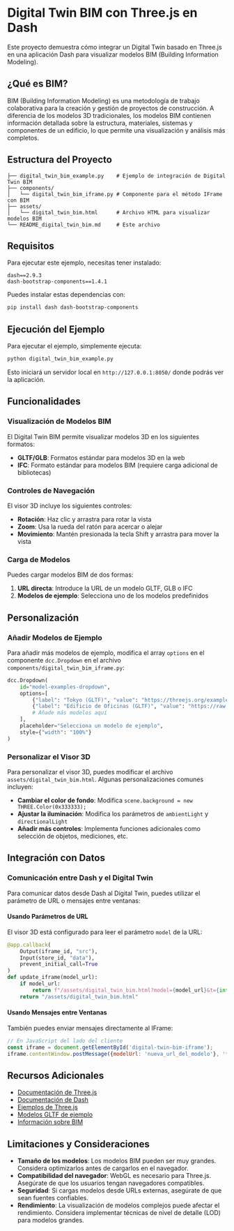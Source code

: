 # Digital Twin BIM con Three.js en Dash

Este proyecto demuestra cómo integrar un Digital Twin basado en Three.js en una aplicación Dash para visualizar modelos BIM (Building Information Modeling).

## ¿Qué es BIM?

BIM (Building Information Modeling) es una metodología de trabajo colaborativa para la creación y gestión de proyectos de construcción. A diferencia de los modelos 3D tradicionales, los modelos BIM contienen información detallada sobre la estructura, materiales, sistemas y componentes de un edificio, lo que permite una visualización y análisis más completos.

## Estructura del Proyecto

```
├── digital_twin_bim_example.py    # Ejemplo de integración de Digital Twin BIM
├── components/
│   └── digital_twin_bim_iframe.py # Componente para el método IFrame con BIM
├── assets/
│   └── digital_twin_bim.html      # Archivo HTML para visualizar modelos BIM
└── README_digital_twin_bim.md     # Este archivo
```

## Requisitos

Para ejecutar este ejemplo, necesitas tener instalado:

```
dash==2.9.3
dash-bootstrap-components==1.4.1
```

Puedes instalar estas dependencias con:

```bash
pip install dash dash-bootstrap-components
```

## Ejecución del Ejemplo

Para ejecutar el ejemplo, simplemente ejecuta:

```bash
python digital_twin_bim_example.py
```

Esto iniciará un servidor local en `http://127.0.0.1:8050/` donde podrás ver la aplicación.

## Funcionalidades

### Visualización de Modelos BIM

El Digital Twin BIM permite visualizar modelos 3D en los siguientes formatos:

- **GLTF/GLB**: Formatos estándar para modelos 3D en la web
- **IFC**: Formato estándar para modelos BIM (requiere carga adicional de bibliotecas)

### Controles de Navegación

El visor 3D incluye los siguientes controles:

- **Rotación**: Haz clic y arrastra para rotar la vista
- **Zoom**: Usa la rueda del ratón para acercar o alejar
- **Movimiento**: Mantén presionada la tecla Shift y arrastra para mover la vista

### Carga de Modelos

Puedes cargar modelos BIM de dos formas:

1. **URL directa**: Introduce la URL de un modelo GLTF, GLB o IFC
2. **Modelos de ejemplo**: Selecciona uno de los modelos predefinidos

## Personalización

### Añadir Modelos de Ejemplo

Para añadir más modelos de ejemplo, modifica el array `options` en el componente `dcc.Dropdown` en el archivo `components/digital_twin_bim_iframe.py`:

```python
dcc.Dropdown(
    id="model-examples-dropdown",
    options=[
        {"label": "Tokyo (GLTF)", "value": "https://threejs.org/examples/models/gltf/LittlestTokyo.glb"},
        {"label": "Edificio de Oficinas (GLTF)", "value": "https://raw.githubusercontent.com/KhronosGroup/glTF-Sample-Models/master/2.0/OfficeBuilding/glTF/OfficeBuilding.gltf"},
        # Añade más modelos aquí
    ],
    placeholder="Selecciona un modelo de ejemplo",
    style={"width": "100%"}
)
```

### Personalizar el Visor 3D

Para personalizar el visor 3D, puedes modificar el archivo `assets/digital_twin_bim.html`. Algunas personalizaciones comunes incluyen:

- **Cambiar el color de fondo**: Modifica `scene.background = new THREE.Color(0x333333);`
- **Ajustar la iluminación**: Modifica los parámetros de `ambientLight` y `directionalLight`
- **Añadir más controles**: Implementa funciones adicionales como selección de objetos, mediciones, etc.

## Integración con Datos

### Comunicación entre Dash y el Digital Twin

Para comunicar datos desde Dash al Digital Twin, puedes utilizar el parámetro de URL o mensajes entre ventanas:

#### Usando Parámetros de URL

El visor 3D está configurado para leer el parámetro `model` de la URL:

```python
@app.callback(
    Output(iframe_id, "src"),
    Input(store_id, "data"),
    prevent_initial_call=True
)
def update_iframe(model_url):
    if model_url:
        return f"/assets/digital_twin_bim.html?model={model_url}&t={int(time.time())}"
    return "/assets/digital_twin_bim.html"
```

#### Usando Mensajes entre Ventanas

También puedes enviar mensajes directamente al IFrame:

```javascript
// En JavaScript del lado del cliente
const iframe = document.getElementById('digital-twin-bim-iframe');
iframe.contentWindow.postMessage({modelUrl: 'nueva_url_del_modelo'}, '*');
```

## Recursos Adicionales

- [Documentación de Three.js](https://threejs.org/docs/)
- [Documentación de Dash](https://dash.plotly.com/)
- [Ejemplos de Three.js](https://threejs.org/examples/)
- [Modelos GLTF de ejemplo](https://github.com/KhronosGroup/glTF-Sample-Models)
- [Información sobre BIM](https://www.autodesk.com/solutions/bim)

## Limitaciones y Consideraciones

- **Tamaño de los modelos**: Los modelos BIM pueden ser muy grandes. Considera optimizarlos antes de cargarlos en el navegador.
- **Compatibilidad del navegador**: WebGL es necesario para Three.js. Asegúrate de que los usuarios tengan navegadores compatibles.
- **Seguridad**: Si cargas modelos desde URLs externas, asegúrate de que sean fuentes confiables.
- **Rendimiento**: La visualización de modelos complejos puede afectar el rendimiento. Considera implementar técnicas de nivel de detalle (LOD) para modelos grandes. 